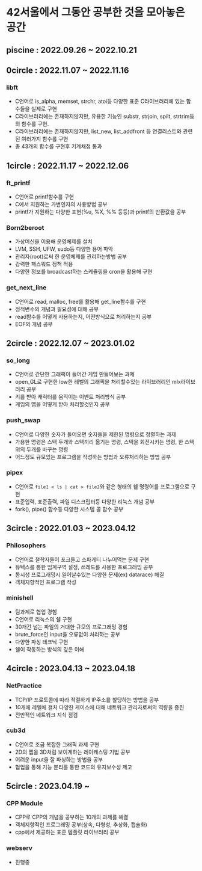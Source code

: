 # 42서울에서 그동안 공부한 것을 모아놓은 공간
## piscine : 2022.09.26 ~ 2022.10.21

## 0circle : 2022.11.07 ~ 2022.11.16

### libft
* C언어로 is_alpha, memset, strchr, atoi등 다양한 표준 C라이브러리에 있는 함수들을 실제로 구현
* C라이브러리에는 존재하지않지만, 유용한 기능인 substr, strjoin, spilt, strtrim등의 함수를 구현.
* C라이브러리에는 존재하지않지만, list_new, list_addfront 등 연결리스트와 관련된 여러가지 함수를 구현
* 총 43개의 함수를 구현후 기계채점 통과

## 1circle : 2022.11.17 ~ 2022.12.06

### ft_printf
* C언어로 printf함수를 구현
* C에서 지원하는 가변인자의 사용방법 공부
* printf가 지원하는 다양한 표현(%u, %X, %% 등등)과 printf의 반환값을 공부

### Born2beroot
* 가상머신을 이용해 운영체제를 설치
* LVM, SSH, UFW, sudo등 다양한 용어 파악
* 관리자(root)로써 한 운영체제를 관리하는방법 공부
* 강력한 패스워드 정책 적용
* 다양한 정보를 broadcast하는 스케쥴링을 cron을 활용해 구현

### get_next_line
* C언어로 read, malloc, free를 활용해 get_line함수를 구현
* 정적변수의 개념과 필요성에 대해 공부
* read함수를 어떻게 사용하는지, 어떤방식으로 처리하는지 공부
* EOF의 개념 공부

## 2circle : 2022.12.07 ~ 2023.01.02

### so_long
* C언어로 간단한 그래픽이 들어간 게임 만들어보는 과제
* open_GL로 구현한 low한 레벨의 그래픽을 처리할수있는 라이브러리인 mlx라이브러리 공부
* 키를 받아 캐릭터를 움직이는 이벤트 처리방식 공부
* 게임의 맵을 어떻게 받아 처리할것인지 공부

### push_swap
* C언어로 다양한 숫자가 들어오면 숫자들을 제한된 명령으로 정렬하는 과제
* 가용한 명령은 스택 두개와 스택끼리 옮기는 명령, 스택을 회전시키는 명령, 한 스택위의 두개를 바꾸는 명령
* 어느정도 규모있는 프로그램을 작성하는 방법과 오류처리하는 방법 공부

### pipex
* C언어로 ``` file1 < ls | cat > file2 ```와 같은 형태의 쉘 명령어를 프로그램으로 구현
* 표준입력, 표준출력, 파일 디스크립터등 다양한 리눅스 개념 공부
* fork(), pipe() 함수등 다양한 시스템 콜 함수 공부

## 3circle : 2022.01.03 ~ 2023.04.12

### Philosophers
* C언어로 철학자들이 포크들고 스파게티 나누어먹는 문제 구현
* 뮤텍스를 통한 임계구역 설정, 쓰레드를 사용한 프로그래밍 공부
* 동시성 프로그래밍시 일어날수있는 다양한 문제(ex) datarace) 해결
* 객체지향적인 프로그램 작성

### minishell
* 팀과제로 협업 경험
* C언어로 리눅스의 쉘 구현
* 30개간 넘는 파일의 거대한 규모의 프로그래밍 경험
* brute_force인 input을 오류없이 처리하는 공부
* 다양한 파싱 테크닉 구현
* 쉘이 작동하는 방식의 깊은 이해

## 4circle : 2023.04.13 ~ 2023.04.18

### NetPractice
* TCP/IP 프로토콜에 따라 적절하게 IP주소를 할당하는 방법을 공부
* 10개에 레벨에 걸처 다양한 케이스에 대해 네트워크 관리자로써의 역량을 증진
* 전반적인 네트워크 지식 점검

### cub3d
* C언어로 조금 복잡한 그래픽 과제 구현
* 2D의 맵을 3D처럼 보이게하는 레이캐스팅 기법 공부
* 어려운 input을 잘 파싱하는 방법을 공부
* 협업을 통해 기능 분리를 통한 코드의 유지보수성 제고

## 5circle : 2023.04.19 ~ 
### CPP Module
* CPP로 CPP의 개념을 공부하는 10개의 과제를 해결
* 객체지향적인 프로그래밍 공부(상속, 다형성, 추상화, 캡슐화)
* cpp에서 제공하는 표준 템플릿 라이브러리 공부

### webserv

* 진행중
